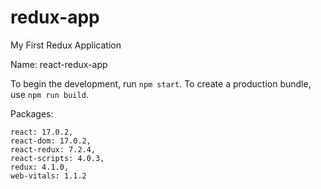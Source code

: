 # redux-app
My First Redux Application

Name: react-redux-app

To begin the development, run `npm start`.
To create a production bundle, use `npm run build`.

Packages:

    react: 17.0.2,
    react-dom: 17.0.2,
    react-redux: 7.2.4,
    react-scripts: 4.0.3,
    redux: 4.1.0,
    web-vitals: 1.1.2